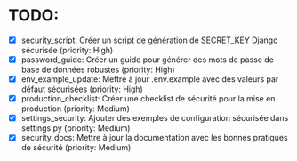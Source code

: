 # TODO:

- [x] security_script: Créer un script de génération de SECRET_KEY Django sécurisée (priority: High)
- [x] password_guide: Créer un guide pour générer des mots de passe de base de données robustes (priority: High)
- [x] env_example_update: Mettre à jour .env.example avec des valeurs par défaut sécurisées (priority: High)
- [x] production_checklist: Créer une checklist de sécurité pour la mise en production (priority: Medium)
- [x] settings_security: Ajouter des exemples de configuration sécurisée dans settings.py (priority: Medium)
- [x] security_docs: Mettre à jour la documentation avec les bonnes pratiques de sécurité (priority: Medium)
